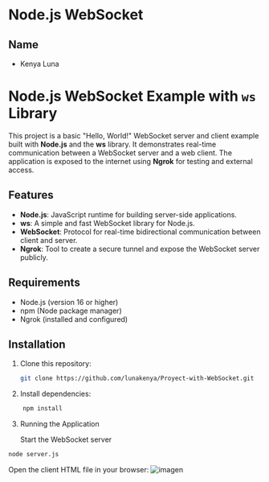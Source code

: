 # Node.js WebSocket
## Name

- Kenya Luna
# Node.js WebSocket Example with `ws` Library

This project is a basic "Hello, World!" WebSocket server and client example built with **Node.js** and the **ws** library. It demonstrates real-time communication between a WebSocket server and a web client. The application is exposed to the internet using **Ngrok** for testing and external access.

## Features
- **Node.js**: JavaScript runtime for building server-side applications.
- **ws**: A simple and fast WebSocket library for Node.js.
- **WebSocket**: Protocol for real-time bidirectional communication between client and server.
- **Ngrok**: Tool to create a secure tunnel and expose the WebSocket server publicly.

## Requirements
- Node.js (version 16 or higher)
- npm (Node package manager)
- Ngrok (installed and configured)

## Installation

1. Clone this repository:
   ```bash
   git clone https://github.com/lunakenya/Proyect-with-WebSocket.git
   ```
2. Install dependencies:
```bash
    npm install
   ```
3. Running the Application

    Start the WebSocket server
```bash
node server.js
   ```
Open the client HTML file in your browser:
![imagen](https://github.com/user-attachments/assets/5dbc9f12-9f11-441d-9457-979d42020010)

